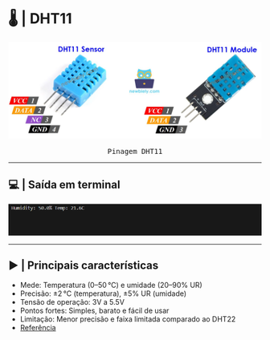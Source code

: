 # 🌡️ | DHT11

<kbd>
  <img src = "/img/dht11_pinout.jpg">
</p>
  <p align = center>
    Pinagem DHT11
  </p>
</kbd>

---

## 💻 | Saída em terminal

<div align = center>
  <img src = "/img/saida_dht.png">
</div>
  
--- 
## ▶️ | Principais características

- Mede: Temperatura (0–50 °C) e umidade (20–90% UR)
- Precisão: ±2 °C (temperatura), ±5% UR (umidade)
- Tensão de operação: 3V a 5.5V
- Pontos fortes: Simples, barato e fácil de usar
- Limitação: Menor precisão e faixa limitada comparado ao DHT22
- [Referência](https://www.adafruit.com/product/386)
